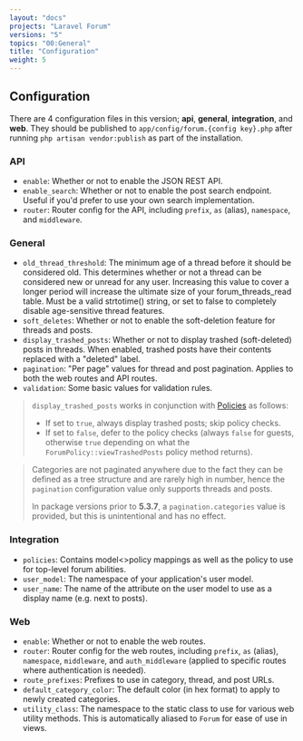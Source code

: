 ```yaml
---
layout: "docs"
projects: "Laravel Forum"
versions: "5"
topics: "00:General"
title: "Configuration"
weight: 5
---
```


## Configuration

There are 4 configuration files in this version; **api**, **general**, **integration**, and **web**. They should be published to `app/config/forum.{config key}.php` after running `php artisan vendor:publish` as part of the installation.

### API

* `enable`: Whether or not to enable the JSON REST API.
* `enable_search`: Whether or not to enable the post search endpoint. Useful if you'd prefer to use your own search implementation.
* `router`: Router config for the API, including `prefix`, `as` (alias), `namespace`, and `middleware`.

### General

* `old_thread_threshold`: The minimum age of a thread before it should be considered old. This determines whether or not a thread can be considered new or unread for any user. Increasing this value to cover a longer period will increase the ultimate size of your forum_threads_read table. Must be a valid strtotime() string, or set to false to completely disable age-sensitive thread features.
* `soft_deletes`: Whether or not to enable the soft-deletion feature for threads and posts.
* `display_trashed_posts`: Whether or not to display trashed (soft-deleted) posts in threads. When enabled, trashed posts have their contents replaced with a "deleted" label.
* `pagination`: "Per page" values for thread and post pagination. Applies to both the web routes and API routes.
* `validation`: Some basic values for validation rules.

> `display_trashed_posts` works in conjunction with [Policies](/docs/laravel-forum/5/policies/) as follows:
>
> * If set to `true`, always display trashed posts; skip policy checks.
> * If set to `false`, defer to the policy checks (always `false` for guests, otherwise `true` depending on what the `ForumPolicy::viewTrashedPosts` policy method returns).

> Categories are not paginated anywhere due to the fact they can be defined as a tree structure and are rarely high in number, hence the `pagination` configuration value only supports threads and posts.
>
> In package versions prior to **5.3.7**, a `pagination.categories` value is provided, but this is unintentional and has no effect.

### Integration

* `policies`: Contains model<>policy mappings as well as the policy to use for top-level forum abilities.
* `user_model`: The namespace of your application's user model.
* `user_name`: The name of the attribute on the user model to use as a display name (e.g. next to posts).

### Web

* `enable`: Whether or not to enable the web routes.
* `router`: Router config for the web routes, including `prefix`, `as` (alias), `namespace`, `middleware`, and `auth_middleware` (applied to specific routes where authentication is needed).
* `route_prefixes`: Prefixes to use in category, thread, and post URLs.
* `default_category_color`: The default color (in hex format) to apply to newly created categories.
* `utility_class`: The namespace to the static class to use for various web utility methods. This is automatically aliased to `Forum` for ease of use in views.
